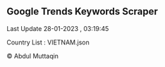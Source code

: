 

## Google Trends Keywords Scraper 
 
Last Update 28-01-2023 , 03:19:45

Country List :
VIETNAM.json



© Abdul Muttaqin 

